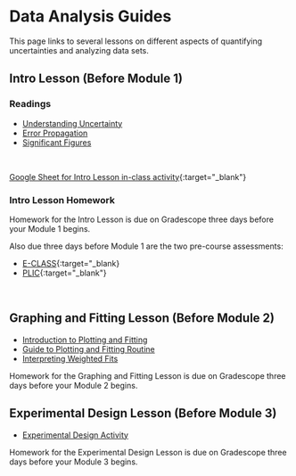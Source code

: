 # Data Analysis Guides

This page links to several lessons on different aspects of quantifying uncertainties and analyzing data sets.

## Intro Lesson (Before Module 1)

### Readings
+ [Understanding Uncertainty](DAG_uncertainty-introduction)
+ [Error Propagation](DAG_error-propagation)
+ [Significant Figures](DAG_significant-figures)

<br>

[Google Sheet for Intro Lesson in-class activity](https://docs.google.com/spreadsheets/d/1mObjRjk2TOFRMNUIl6de8zti46AGEUFYNAOkfX87fcI/){:target="_blank"}

### Intro Lesson Homework

Homework for the Intro Lesson is due on Gradescope three days before your Module 1 begins.

Also due three days before Module 1 are the two pre-course assessments:
+ [E-CLASS](https://cuboulder.qualtrics.com/SE/?SID=SV_6sezdPSLqM8rBRQ){:target="_blank}
+ [PLIC](https://yul1.qualtrics.com/jfe/form/SV_9LCfGKAXl768pbU){:target="_blank"}

<br>

## Graphing and Fitting Lesson (Before Module 2)
+ [Introduction to Plotting and Fitting](DAG_curve-fitting-motivation)
+ [Guide to Plotting and Fitting Routine](DAG_plotting-guide)
+ [Interpreting Weighted Fits](DAG_interpreting-plots)

Homework for the Graphing and Fitting Lesson is due on Gradescope three days before your Module 2 begins.




## Experimental Design Lesson (Before Module 3)
+ [Experimental Design Activity](images/Bohannon15.pdf)
  
Homework for the Experimental Design Lesson is due on Gradescope three days before your Module 3 begins.
